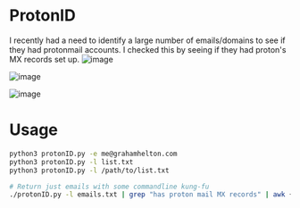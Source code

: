 # ProtonID
I recently had a need to identify a large number of emails/domains to see if they had protonmail accounts. I checked this by seeing if they had proton's MX records set up.
![image](https://user-images.githubusercontent.com/19278569/210284808-a5d629c4-105c-4070-a01e-a0fd051dcb5b.png)

![image](https://user-images.githubusercontent.com/19278569/210284867-2179f8cf-fa73-4561-95ce-98d02a900762.png)



![image](https://user-images.githubusercontent.com/19278569/210284845-c0c9dbe9-d43d-45e9-ac0c-c57ce9372280.png)

# Usage
```bash
python3 protonID.py -e me@grahamhelton.com
python3 protonID.py -l list.txt
python3 protonID.py -l /path/to/list.txt

# Return just emails with some commandline kung-fu
./protonID.py -l emails.txt | grep "has proton mail MX records" | awk {'print $3'} | sort | uniq
```
